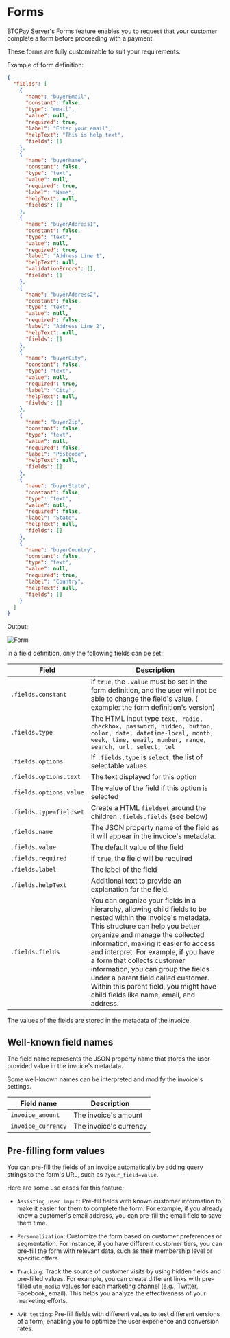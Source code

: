 # Forms

BTCPay Server's Forms feature enables you to request that your customer complete a form before proceeding with a payment.

These forms are fully customizable to suit your requirements.

Example of form definition:

```json
{
  "fields": [
    {
      "name": "buyerEmail",
      "constant": false,
      "type": "email",
      "value": null,
      "required": true,
      "label": "Enter your email",
      "helpText": "This is help text",
      "fields": []
    },
    {
      "name": "buyerName",
      "constant": false,
      "type": "text",
      "value": null,
      "required": true,
      "label": "Name",
      "helpText": null,
      "fields": []
    },
    {
      "name": "buyerAddress1",
      "constant": false,
      "type": "text",
      "value": null,
      "required": true,
      "label": "Address Line 1",
      "helpText": null,
      "validationErrors": [],
      "fields": []
    },
    {
      "name": "buyerAddress2",
      "constant": false,
      "type": "text",
      "value": null,
      "required": false,
      "label": "Address Line 2",
      "helpText": null,
      "fields": []
    },
    {
      "name": "buyerCity",
      "constant": false,
      "type": "text",
      "value": null,
      "required": true,
      "label": "City",
      "helpText": null,
      "fields": []
    },
    {
      "name": "buyerZip",
      "constant": false,
      "type": "text",
      "value": null,
      "required": false,
      "label": "Postcode",
      "helpText": null,
      "fields": []
    },
    {
      "name": "buyerState",
      "constant": false,
      "type": "text",
      "value": null,
      "required": false,
      "label": "State",
      "helpText": null,
      "fields": []
    },
    {
      "name": "buyerCountry",
      "constant": false,
      "type": "text",
      "value": null,
      "required": true,
      "label": "Country",
      "helpText": null,
      "fields": []
    }
  ]
}
```

Output:

![Form](./img/Forms-1.png "Form")

In a field definition, only the following fields can be set:

| Field   |      Description      |
|----------|-------------|
`.fields.constant` | If `true`, the `.value` must be set in the form definition, and the user will not be able to change the field's value. ( example: the form definition's version) |
| `.fields.type` | The HTML input type `text, radio, checkbox, password, hidden, button, color, date, datetime-local, month, week, time, email, number, range, search, url, select, tel` |
| `.fields.options` | If `.fields.type` is `select`, the list of selectable values |
| `.fields.options.text` | The text displayed for this option |
| `.fields.options.value` | The value of the field if this option is selected |
| `.fields.type=fieldset` | Create a HTML `fieldset` around the children `.fields.fields` (see below) |
| `.fields.name` | The JSON property name of the field as it will appear in the invoice's metadata. |
| `.fields.value` | The default value of the field |
| `.fields.required` | if `true`, the field will be required |
| `.fields.label` | The label of the field |
| `.fields.helpText` | Additional text to provide an explanation for the field. |
| `.fields.fields` | You can organize your fields in a hierarchy, allowing child fields to be nested within the invoice's metadata. This structure can help you better organize and manage the collected information, making it easier to access and interpret. For example, if you have a form that collects customer information, you can group the fields under a parent field called customer. Within this parent field, you might have child fields like name, email, and address.  |


The values of the fields are stored in the metadata of the invoice.

## Well-known field names

The field name represents the JSON property name that stores the user-provided value in the invoice's metadata.

Some well-known names can be interpreted and modify the invoice's settings.

| Field name   |      Description      |
|----------|-------------|
| `invoice_amount` | The invoice's amount |
| `invoice_currency` | The invoice's currency |

## Pre-filling form values

You can pre-fill the fields of an invoice automatically by adding query strings to the form's URL, such as `?your_field=value`.

Here are some use cases for this feature:

* `Assisting user input`: Pre-fill fields with known customer information to make it easier for them to complete the form. For example, if you already know a customer's email address, you can pre-fill the email field to save them time.
* `Personalization`: Customize the form based on customer preferences or segmentation. For instance, if you have different customer tiers, you can pre-fill the form with relevant data, such as their membership level or specific offers.
* `Tracking`: Track the source of customer visits by using hidden fields and pre-filled values. For example, you can create different links with pre-filled `utm_media` values for each marketing channel (e.g., Twitter, Facebook, email). This helps you analyze the effectiveness of your marketing efforts.

* `A/B testing`: Pre-fill fields with different values to test different versions of a form, enabling you to optimize the user experience and conversion rates.
